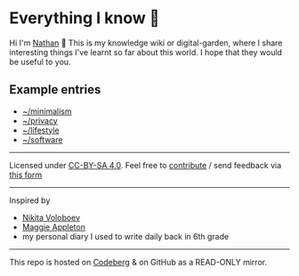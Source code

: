 # Everything I know 🌱

Hi I'm [Nathan](https://polarhive.ml/) 👋 This is my knowledge wiki or digital-garden, where I share interesting things I've learnt so far about this world. 
I hope that they would be useful to you.

## Example entries 

- [~/minimalism](https://codeberg.org/polarhive/knowledge/src/branch/master/minimalism.md)
- [~/privacy](https://codeberg.org/polarhive/knowledge/src/branch/master/privacy.md)
- [~/lifestyle](https://codeberg.org/polarhive/knowledge/src/branch/master/lifestyle.md)
- [~/software](https://codeberg.org/polarhive/knowledge/src/branch/master/software.md)

---
Licensed under [CC-BY-SA 4.0](https://creativecommons.org/licenses/by-nc-sa/4.0/). 
Feel free to [contribute](mailto:polarhive@protonmail.com?subject=garden-entry&body=hey%20i%20found%20a%20cool%20thing%20i'd%20like%20you%20to%20feature%20in%20this%20repo%2C%20but%20don't%20know%20git%20or%20nerdy%20computer%20stuff%20%3A) / send feedback via [this form](https://polarhive.ml/contact/)

---
Inspired by 
- [Nikita Voloboev](https://wiki.nikitavoloboev.xyz/)
- [Maggie Appleton](https://maggieappleton.com/garden)
- my personal diary I used to write daily back in 6th grade

---
This repo is hosted on [Codeberg](https://polarhive.ml/knowledge) & on GitHub as a READ-ONLY mirror.